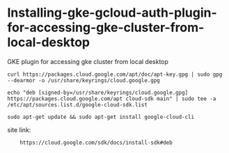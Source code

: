 # Installing-gke-gcloud-auth-plugin-for-accessing-gke-cluster-from-local-desktop
GKE plugin for accessing gke cluster from local desktop

    curl https://packages.cloud.google.com/apt/doc/apt-key.gpg | sudo gpg --dearmor -o /usr/share/keyrings/cloud.google.gpg
    
    echo "deb [signed-by=/usr/share/keyrings/cloud.google.gpg] https://packages.cloud.google.com/apt cloud-sdk main" | sudo tee -a /etc/apt/sources.list.d/google-cloud-sdk.list
    
    sudo apt-get update && sudo apt-get install google-cloud-cli

site link:

        https://cloud.google.com/sdk/docs/install-sdk#deb
